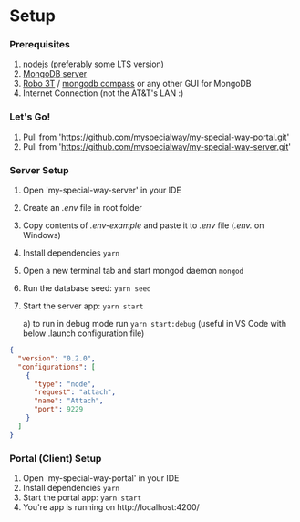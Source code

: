 # Setup

### Prerequisites

1. [nodejs](https://nodejs.org/en/) (preferably some LTS version)
2. [MongoDB server](https://www.mongodb.com/download-center/community)
3. [Robo 3T](https://robomongo.org/) / [mongodb compass](https://www.mongodb.com/products/compass) or any other GUI for MongoDB
4. Internet Connection (not the AT&T's LAN :)

### Let's Go!

1. Pull from 'https://github.com/myspecialway/my-special-way-portal.git'
2. Pull from 'https://github.com/myspecialway/my-special-way-server.git'

### Server Setup

1. Open 'my-special-way-server' in your IDE

2. Create an _.env_ file in root folder

3. Copy contents of _.env-example_ and paste it to _.env_ file (_.env._ on Windows)

4. Install dependencies `yarn`

5. Open a new terminal tab and start mongod daemon `mongod`

6. Run the database seed: `yarn seed`

7. Start the server app: `yarn start`

   a) to run in debug mode run `yarn start:debug` (useful in VS Code with below .launch configuration file)

```json
{
  "version": "0.2.0",
  "configurations": [
    {
      "type": "node",
      "request": "attach",
      "name": "Attach",
      "port": 9229
    }
  ]
}
```

### Portal (Client) Setup

1. Open 'my-special-way-portal' in your IDE
2. Install dependencies `yarn`
3. Start the portal app: `yarn start`
4. You're app is running on http://localhost:4200/
